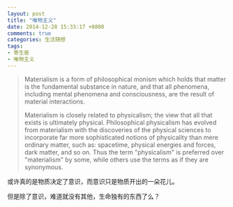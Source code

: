 ```yaml
---
layout: post
title: "唯物主义"
date: 2014-12-28 15:33:17 +0800
comments: true
categories: 生活随想
tags:
- 寄生兽
- 唯物主义
---
```

> Materialism is a form of philosophical monism which holds that matter is the fundamental substance in nature, and that all phenomena, including mental phenomena and consciousness, are the result of material interactions.
> 
> Materialism is closely related to physicalism; the view that all that exists is ultimately physical. Philosophical physicalism has evolved from materialism with the discoveries of the physical sciences to incorporate far more sophisticated notions of physicality than mere ordinary matter, such as: spacetime, physical energies and forces, dark matter, and so on. Thus the term "physicalism" is preferred over "materialism" by some, while others use the terms as if they are synonymous.

或许真的是物质决定了意识，而意识只是物质开出的一朵花儿。

但是除了意识，难道就没有其他，生命独有的东西了么？